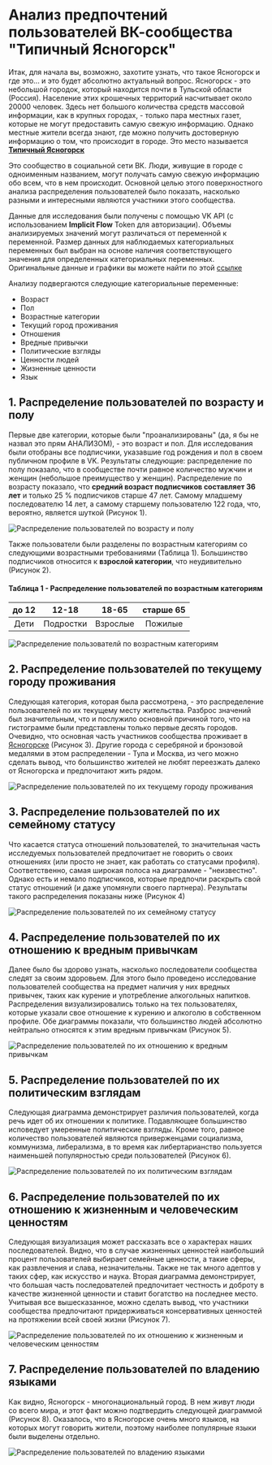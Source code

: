 # Анализ предпочтений пользователей ВК-сообщества "Типичный Ясногорск"

Итак, для начала вы, возможно, захотите узнать, что такое Ясногорск и где это... и это будет абсолютно актуальный вопрос. Ясногорск - это небольшой городок, который находится почти в Тульской области (Россия). Население этих крошечных территорий насчитывает около 20000 человек. Здесь нет большого количества средств массовой информации, как в крупных городах, - только пара местных газет, которые не могут предоставить самую свежую информацию. Однако местные жители всегда знают, где можно получить достоверную информацию о том, что происходит в городе. Это место называется [**Типичный Ясногорск** ](https://vk.com/typical_yasnogorsk)

Это сообщество в социальной сети ВК. Люди, живущие в городе с одноименным названием, могут получать самую свежую информацию обо всем, что в нем происходит. Основной целью этого поверхностного анализа распределения пользователей было показать, насколько разными и интересными являются участники этого сообщества. 

Данные для исследования были получены с помощью VK API (с использованием **Implicit Flow** Token для авторизации). Объемы анализируемых значений могут различаться от переменной к переменной. Размер данных для наблюдаемых категориальных переменных был выбран на основе наличия соответствующего значения для определенных категориальных переменных. Оригинальные данные и графики вы можете найти по этой [ссылке]()

Анализу подвергаются следующие категориальные переменные: 
- Возраст
- Пол
- Возрастные категории 
- Текущий город проживания
- Отношения
- Вредные привычки
- Политические взгляды
- Ценности людей
- Жизненные ценности
- Язык

## 1. Распределение пользователей по возрасту и полу

Первые две категории, которые были "проанализированы" (да, я бы не назвал это прям АНАЛИЗОМ), - это возраст и пол. Для исследования были отобраны все подписчики, указавшие год рождения и пол в своем публичном профиле в VK. Результаты следующие: распределение по полу показало, что в сообществе почти равное количество мужчин и женщин (небольшое преимущество у женщин). Распределение по возрасту показало, что **средний возраст подписчиков составляет 36 лет** и только 25 % подписчиков старше 47 лет. Самому младшему последователю 14 лет, а самому старшему пользователю 122 года, что, вероятно, является шуткой (Рисунок 1).

<image src="/plots/sex_and_age" alt="Распределение пользователей по возрасту и полу">

Также пользователи были разделены по возрастным категориям со следующими возрастными требованиями (Таблица 1). Большинство подписчиков относится к **взрослой категории**, что неудивительно (Рисунок 2). 

#### Таблица 1 - Распределение пользователей по возрастным категориям
| до 12 | 12-18|18-65  |старше 65  |
|:--:|:--:|:--:|:--:|
|  Дети|Подростки  | Взрослые |Пожилые |

<image src="/plots/age_cats" alt="Распределение пользователй по возрастным категориям">

## 2. Распределение пользователей по текущему городу проживания

Следующая категория, которая была рассмотрена, - это распределение пользователей по их текущему месту жительства. Разброс значений был значительным, что и послужило основной причиной того, что на гистограмме были представлены только первые десять городов. Очевидно, что основная часть участников сообщества проживает в [Ясногорске](https://ru.wikipedia.org/wiki/%D0%AF%D1%81%D0%BD%D0%BE%D0%B3%D0%BE%D1%80%D1%81%D0%BA_(%D0%A2%D1%83%D0%BB%D1%8C%D1%81%D0%BA%D0%B0%D1%8F_%D0%BE%D0%B1%D0%BB%D0%B0%D1%81%D1%82%D1%8C)) (Рисунок 3). Другие города с серебряной и бронзовой медалями в этом распределении - Тула и Москва, из чего можно сделать вывод, что большинство жителей не любят переезжать далеко от Ясногорска и предпочитают жить рядом. 

<image src="/plots/current_city" alt="Распределение пользователей по их текущему городу проживания">

## 3. Распределение пользователей по их семейному статусу

Что касается статуса отношений пользователей, то значительная часть исследуемых пользователей предпочитает не говорить о своих отношениях (или просто не знает, как работать со статусами профиля). Соответственно, самая широкая полоса на диаграмме - "неизвестно". Однако есть и немало подписчиков, которые предпочли раскрыть свой статус отношений (и даже упомянули своего партнера). Результаты такого распределения показаны ниже (Рисунок 4)

<image src="/plots/relation" alt="Распределение пользователей по их семейному статусу">


## 4. Распределение пользователей по их отношению к вредным привычкам
Далее было бы здорово узнать, насколько последователи сообщества следят за своим здоровьем. Для этого было проведено исследование пользователей сообщества на предмет наличия у них вредных привычек, таких как курение и употребление алкогольных напитков. Распределения визуализировались только на тех пользователях, которые указали свое отношение к курению и алкоголю в собственном профиле. Обе диаграммы показали, что большинство людей абсолютно нейтрально относятся к этим вредным привычкам (Рисунок 5).

<image src="/plots/harmful_habits" alt="Распределение пользователей по их отношению к вредным привычкам">

## 5. Распределение пользователей по их политическим взглядам

Следующая диаграмма демонстрирует различия пользователей, когда речь идет об их отношении к политике. Подавляющее большинство исповедует умеренные политические взгляды. Кроме того, равное количество пользователей являются приверженцами социализма, коммунизма, либерализма, в то время как либертарианство пользуется наименьшей популярностью среди пользователей (Рисунок 6).

<image src="/plots/political_views" alt="Распределение пользователей по их политическим взглядам">

## 6. Распределение пользователей по их отношению к жизненным и человеческим ценностям

Следующая визуализация может рассказать все о характерах наших последователей. Видно, что в случае жизненных ценностей наибольший процент пользователей выбирает семейные ценности, а такие сферы, как развлечения и слава, незначительны. Также не так много адептов у таких сфер, как искусство и наука. Вторая диаграмма демонстрирует, что большая часть последователей предпочитает честность и доброту в качестве жизненной ценности и ставит богатство на последнее место.
Учитывая все вышесказанное, можно сделать вывод, что участники сообщества предпочитают придерживаться консервативных ценностей на протяжении всей своей жизни (Рисунок 7).

<image src="/plots/life_and_human_values" alt="Распределение пользователей по их отношению к жизненным и человеческим ценностям">

## 7. Распределение пользователей по владению языками

Как видно, Ясногорск - многонациональный город. В нем живут люди со всего мира, и этот факт можно подтвердить следующей диаграммой (Рисунок 8). Оказалось, что в Ясногорске очень много языков, на которых могут говорить жители, поэтому наиболее популярные языки были выделены отдельно.

<image src="/plots/languages" alt="Распределение пользователей по владению языками">

 


